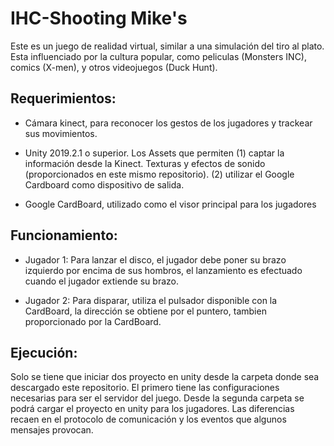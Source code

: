 # IHC-Shooting Mike's

Este es un juego de realidad virtual, similar a una simulación del tiro al plato. Esta influenciado por la cultura popular, como peliculas (Monsters INC), comics (X-men), y otros videojuegos (Duck Hunt).
## Requerimientos:
- Cámara kinect, para reconocer los gestos de los jugadores y trackear sus movimientos.

- Unity 2019.2.1 o superior. Los Assets que permiten (1) captar la información desde la Kinect. Texturas y efectos de sonido (proporcionados en este mismo repositorio). (2) utilizar el Google Cardboard como dispositivo de salida.

- Google CardBoard, utilizado como el visor principal para los jugadores
## Funcionamiento:
* Jugador 1: Para lanzar el disco, el jugador debe poner su brazo izquierdo por encima de sus hombros, el lanzamiento es efectuado cuando el jugador extiende su brazo.

* Jugador 2: Para disparar, utiliza el pulsador disponible con la CardBoard, la dirección se obtiene por el puntero, tambien proporcionado por la CardBoard.

## Ejecución:
Solo se tiene que iniciar dos proyecto en unity desde la carpeta donde sea descargado este repositorio.
El primero tiene las configuraciones necesarias para ser el servidor del juego. Desde la segunda carpeta se podrá cargar el proyecto en unity para los jugadores.
Las diferencias recaen en el protocolo de comunicación y los eventos que algunos mensajes provocan.
